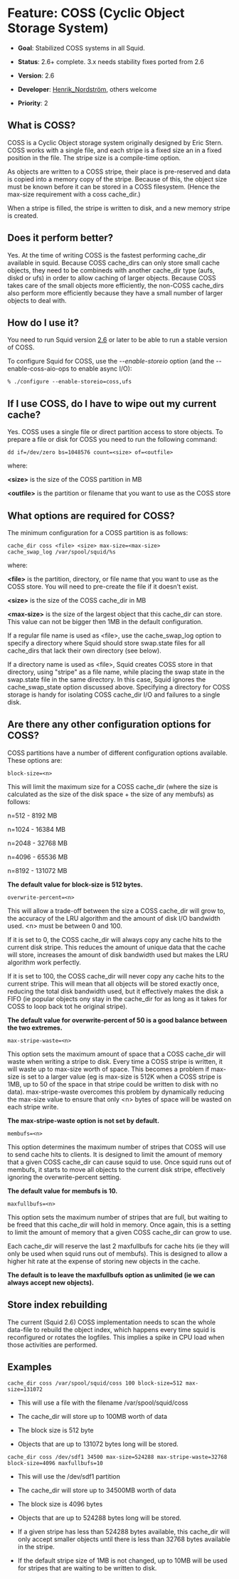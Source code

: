 # Feature: COSS (Cyclic Object Storage System)

  - **Goal**: Stabilized COSS systems in all Squid.

  - **Status**: 2.6+ complete. 3.x needs stability fixes ported from 2.6

  - **Version**: 2.6

  - **Developer**:
    [Henrik_Nordström](/Henrik_Nordstr%C3%B6m),
    others welcome

  - **Priority**: 2

## What is COSS?

COSS is a Cyclic Object storage system originally designed by Eric
Stern. COSS works with a single file, and each stripe is a fixed size an
in a fixed position in the file. The stripe size is a compile-time
option.

As objects are written to a COSS stripe, their place is pre-reserved and
data is copied into a memory copy of the stripe. Because of this, the
object size must be known before it can be stored in a COSS filesystem.
(Hence the max-size requirement with a coss cache_dir.)

When a stripe is filled, the stripe is written to disk, and a new memory
stripe is created.

## Does it perform better?

Yes. At the time of writing COSS is the fastest performing cache_dir
available in squid. Because COSS cache_dirs can only store small cache
objects, they need to be combineds with another cache_dir type (aufs,
diskd or ufs) in order to allow caching of larger objects. Because COSS
takes care of the small objects more efficiently, the non-COSS
cache_dirs also perform more efficiently because they have a small
number of larger objects to deal with.

## How do I use it?

You need to run Squid version
[2.6](http://www.squid-cache.org/Versions/v2/2.6) or later to be able to
run a stable version of COSS.

To configure Squid for COSS, use the *--enable-storeio* option (and the
--enable-coss-aio-ops to enable async I/O):

    % ./configure --enable-storeio=coss,ufs

## If I use COSS, do I have to wipe out my current cache?

Yes. COSS uses a single file or direct partition access to store
objects. To prepare a file or disk for COSS you need to run the
following command:

    dd if=/dev/zero bs=1048576 count=<size> of=<outfile>

where:

**\<size\>** is the size of the COSS partition in MB

**\<outfile\>** is the partition or filename that you want to use as the
COSS store

## What options are required for COSS?

The minimum configuration for a COSS partition is as follows:

    cache_dir coss <file> <size> max-size=<max-size>
    cache_swap_log /var/spool/squid/%s

where:

**\<file\>** is the partition, directory, or file name that you want to
use as the COSS store. You will need to pre-create the file if it
doesn't exist.

**\<size\>** is the size of the COSS cache_dir in MB

**\<max-size\>** is the size of the largest object that this cache_dir
can store. This value can not be bigger then 1MB in the default
configuration.

If a regular file name is used as \<file\>, use the cache_swap_log
option to specify a directory where Squid should store swap.state files
for all cache_dirs that lack their own directory (see below).

If a directory name is used as \<file\>, Squid creates COSS store in
that directory, using "stripe" as a file name, while placing the swap
state in the swap.state file in the same directory. In this case, Squid
ignores the cache_swap_state option discussed above. Specifying a
directory for COSS storage is handy for isolating COSS cache_dir I/O
and failures to a single disk.

## Are there any other configuration options for COSS?

COSS partitions have a number of different configuration options
available. These options are:

    block-size=<n>

This will limit the maximum size for a COSS cache_dir (where the size
is calculated as the size of the disk space + the size of any membufs)
as follows:

n=512 - 8192 MB

n=1024 - 16384 MB

n=2048 - 32768 MB

n=4096 - 65536 MB

n=8192 - 131072 MB

**The default value for block-size is 512 bytes.**

    overwrite-percent=<n>

This will allow a trade-off between the size a COSS cache_dir will grow
to, the accuracy of the LRU algorithm and the amount of disk I/O
bandwidth used. \<n\> must be between 0 and 100.

If it is set to 0, the COSS cache_dir will always copy any cache hits
to the current disk stripe. This reduces the amount of unique data that
the cache will store, increases the amount of disk bandwidth used but
makes the LRU algorithm work perfectly.

If it is set to 100, the COSS cache_dir will never copy any cache hits
to the current stripe. This will mean that all objects will be stored
exactly once, reducing the total disk bandwidth used, but it effectively
makes the disk a FIFO (ie popular objects ony stay in the cache_dir for
as long as it takes for COSS to loop back tot he original stripe).

**The default value for overwrite-percent of 50 is a good balance
between the two extremes.**

    max-stripe-waste=<n>

This option sets the maximum amount of space that a COSS cache_dir will
waste when writing a stripe to disk. Every time a COSS stripe is
written, it will waste up to max-size worth of space. This becomes a
problem if max-size is set to a larger value (eg is max-size is 512K
when a COSS stripe is 1MB, up to 50 of the space in that stripe could be
written to disk with no data). max-stripe-waste overcomes this problem
by dynamically reducing the max-size value to ensure that only \<n\>
bytes of space will be wasted on each stripe write.

**The max-stripe-waste option is not set by default.**

    membufs=<n>

This option determines the maximum number of stripes that COSS will use
to send cache hits to clients. It is designed to limit the amount of
memory that a given COSS cache_dir can cause squid to use. Once squid
runs out of membufs, it starts to move all objects to the current disk
stripe, effectively ignoring the overwrite-percent setting.

**The default value for membufs is 10.**

    maxfullbufs=<n>

This option sets the maximum number of stripes that are full, but
waiting to be freed that this cache_dir will hold in memory. Once
again, this is a setting to limit the amount of memory that a given COSS
cache_dir can grow to use.

Each cache_dir will reserve the last 2 maxfullbufs for cache hits (ie
they will only be used when squid runs out of membufs). This is designed
to allow a higher hit rate at the expense of storing new objects in the
cache.

**The default is to leave the maxfullbufs option as unlimited (ie we can
always accept new objects).**

## Store index rebuilding

The current (Squid 2.6) COSS implementation needs to scan the whole
data-file to rebuild the object index, which happens every time squid is
reconfigured or rotates the logfiles. This implies a spike in CPU load
when those activities are performed.

## Examples

    cache_dir coss /var/spool/squid/coss 100 block-size=512 max-size=131072

  - This will use a file with the filename /var/spool/squid/coss

  - The cache_dir will store up to 100MB worth of data

  - The block size is 512 byte

  - Objects that are up to 131072 bytes long will be stored.

<!-- end list -->

    cache_dir coss /dev/sdf1 34500 max-size=524288 max-stripe-waste=32768 block-size=4096 maxfullbufs=10

  - This will use the /dev/sdf1 partition

  - The cache_dir will store up to 34500MB worth of data

  - The block size is 4096 bytes

  - Objects that are up to 524288 bytes long will be stored.

  - If a given stripe has less than 524288 bytes available, this
    cache_dir will only accept smaller objects until there is less than
    32768 bytes available in the stripe.

  - If the default stripe size of 1MB is not changed, up to 10MB will be
    used for stripes that are waiting to be written to disk.
